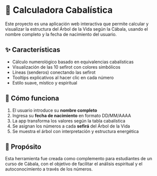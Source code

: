 # 🌳 Calculadora Cabalística

Este proyecto es una aplicación web interactiva que permite calcular y visualizar la estructura del Árbol de la Vida según la Cábala, usando el nombre completo y la fecha de nacimiento del usuario.

## ✨ Características

- Cálculo numerológico basado en equivalencias cabalísticas
- Visualización de las 10 sefirot con colores simbólicos
- Líneas (senderos) conectando las sefirot
- Tooltips explicativos al hacer clic en cada número
- Estilo suave, místico y espiritual

## 🧮 Cómo funciona

1. El usuario introduce su **nombre completo**
2. Ingresa su **fecha de nacimiento** en formato DD/MM/AAAA
3. La app transforma los valores según la tabla cabalística
4. Se asignan los números a cada **sefirá** del Árbol de la Vida
5. Se muestra el árbol con interpretación y estructura energética


## 🌟 Propósito

Esta herramienta fue creada como complemento para estudiantes de un curso de Cábala, con el objetivo de facilitar el análisis espiritual y el autoconocimiento a través de los números.


